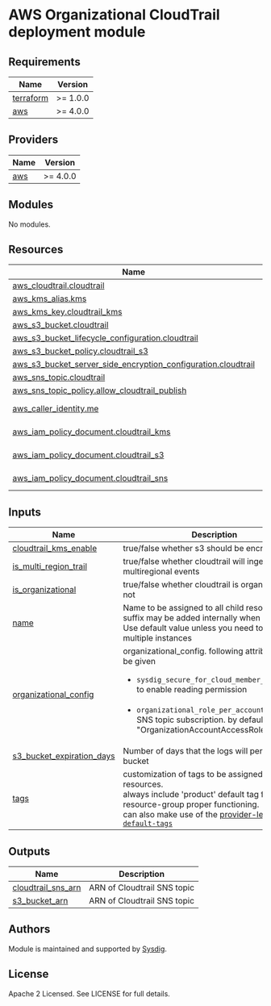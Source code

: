 # AWS Organizational CloudTrail deployment module

<!-- BEGINNING OF PRE-COMMIT-TERRAFORM DOCS HOOK -->
## Requirements

| Name | Version |
|------|---------|
| <a name="requirement_terraform"></a> [terraform](#requirement\_terraform) | >= 1.0.0 |
| <a name="requirement_aws"></a> [aws](#requirement\_aws) | >= 4.0.0 |

## Providers

| Name | Version |
|------|---------|
| <a name="provider_aws"></a> [aws](#provider\_aws) | >= 4.0.0 |

## Modules

No modules.

## Resources

| Name | Type |
|------|------|
| [aws_cloudtrail.cloudtrail](https://registry.terraform.io/providers/hashicorp/aws/latest/docs/resources/cloudtrail) | resource |
| [aws_kms_alias.kms](https://registry.terraform.io/providers/hashicorp/aws/latest/docs/resources/kms_alias) | resource |
| [aws_kms_key.cloudtrail_kms](https://registry.terraform.io/providers/hashicorp/aws/latest/docs/resources/kms_key) | resource |
| [aws_s3_bucket.cloudtrail](https://registry.terraform.io/providers/hashicorp/aws/latest/docs/resources/s3_bucket) | resource |
| [aws_s3_bucket_lifecycle_configuration.cloudtrail](https://registry.terraform.io/providers/hashicorp/aws/latest/docs/resources/s3_bucket_lifecycle_configuration) | resource |
| [aws_s3_bucket_policy.cloudtrail_s3](https://registry.terraform.io/providers/hashicorp/aws/latest/docs/resources/s3_bucket_policy) | resource |
| [aws_s3_bucket_server_side_encryption_configuration.cloudtrail](https://registry.terraform.io/providers/hashicorp/aws/latest/docs/resources/s3_bucket_server_side_encryption_configuration) | resource |
| [aws_sns_topic.cloudtrail](https://registry.terraform.io/providers/hashicorp/aws/latest/docs/resources/sns_topic) | resource |
| [aws_sns_topic_policy.allow_cloudtrail_publish](https://registry.terraform.io/providers/hashicorp/aws/latest/docs/resources/sns_topic_policy) | resource |
| [aws_caller_identity.me](https://registry.terraform.io/providers/hashicorp/aws/latest/docs/data-sources/caller_identity) | data source |
| [aws_iam_policy_document.cloudtrail_kms](https://registry.terraform.io/providers/hashicorp/aws/latest/docs/data-sources/iam_policy_document) | data source |
| [aws_iam_policy_document.cloudtrail_s3](https://registry.terraform.io/providers/hashicorp/aws/latest/docs/data-sources/iam_policy_document) | data source |
| [aws_iam_policy_document.cloudtrail_sns](https://registry.terraform.io/providers/hashicorp/aws/latest/docs/data-sources/iam_policy_document) | data source |

## Inputs

| Name | Description | Type | Default | Required |
|------|-------------|------|---------|:--------:|
| <a name="input_cloudtrail_kms_enable"></a> [cloudtrail\_kms\_enable](#input\_cloudtrail\_kms\_enable) | true/false whether s3 should be encrypted | `bool` | `true` | no |
| <a name="input_is_multi_region_trail"></a> [is\_multi\_region\_trail](#input\_is\_multi\_region\_trail) | true/false whether cloudtrail will ingest multiregional events | `bool` | `true` | no |
| <a name="input_is_organizational"></a> [is\_organizational](#input\_is\_organizational) | true/false whether cloudtrail is organizational or not | `bool` | `false` | no |
| <a name="input_name"></a> [name](#input\_name) | Name to be assigned to all child resources. A suffix may be added internally when required. Use default value unless you need to install multiple instances | `string` | `"sfc"` | no |
| <a name="input_organizational_config"></a> [organizational\_config](#input\_organizational\_config) | organizational\_config. following attributes must be given<br><ul><li>`sysdig_secure_for_cloud_member_account_id` to enable reading permission</li><br><li>`organizational_role_per_account` to enable SNS topic subscription. by default "OrganizationAccountAccessRole"</li></ul> | <pre>object({<br>    sysdig_secure_for_cloud_member_account_id = string<br>    organizational_role_per_account           = string<br>  })</pre> | <pre>{<br>  "organizational_role_per_account": null,<br>  "sysdig_secure_for_cloud_member_account_id": null<br>}</pre> | no |
| <a name="input_s3_bucket_expiration_days"></a> [s3\_bucket\_expiration\_days](#input\_s3\_bucket\_expiration\_days) | Number of days that the logs will persist in the bucket | `number` | `5` | no |
| <a name="input_tags"></a> [tags](#input\_tags) | customization of tags to be assigned to all resources. <br/>always include 'product' default tag for resource-group proper functioning.<br/>can also make use of the [provider-level `default-tags`](https://registry.terraform.io/providers/hashicorp/aws/latest/docs#default_tags) | `map(string)` | <pre>{<br>  "product": "sysdig-secure-for-cloud"<br>}</pre> | no |

## Outputs

| Name | Description |
|------|-------------|
| <a name="output_cloudtrail_sns_arn"></a> [cloudtrail\_sns\_arn](#output\_cloudtrail\_sns\_arn) | ARN of Cloudtrail SNS topic |
| <a name="output_s3_bucket_arn"></a> [s3\_bucket\_arn](#output\_s3\_bucket\_arn) | ARN of Cloudtrail SNS topic |
<!-- END OF PRE-COMMIT-TERRAFORM DOCS HOOK -->

## Authors

Module is maintained and supported by [Sysdig](https://sysdig.com).

## License

Apache 2 Licensed. See LICENSE for full details.
